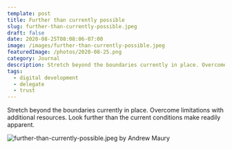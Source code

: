 ```yaml
---
template: post
title: Further than currently possible
slug: further-than-currently-possible.jpeg
draft: false
date: 2020-08-25T08:08:06-07:00
image: /images/further-than-currently-possible.jpeg
featuredImage: /photos/2020-08-25.png
category: Journal
description: Stretch beyond the boundaries currently in place. Overcome limitations with additional resources. Look further than the current conditions make readily apparent. 
tags:
  - digital development
  - delegate
  - trust
---
```

Stretch beyond the boundaries currently in place. Overcome limitations with additional resources. Look further than the current conditions make readily apparent.

![further-than-currently-possible.jpeg by Andrew Maury](/images/further-than-currently-possible.jpeg)

